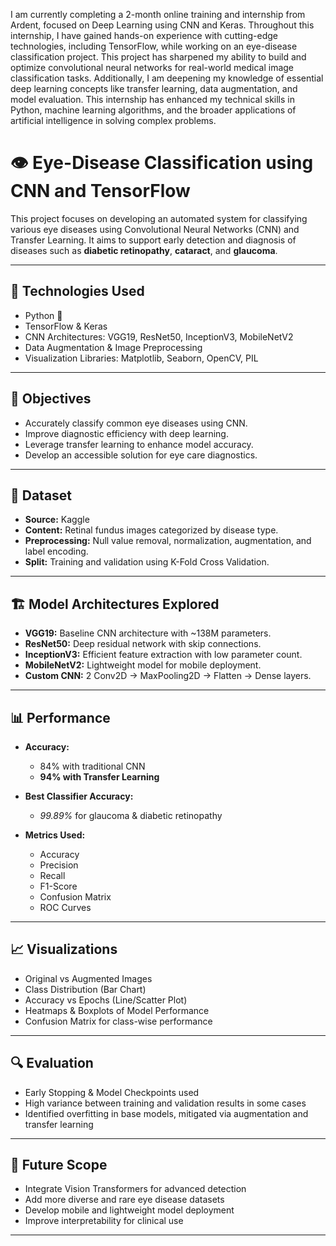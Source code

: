 I am currently completing a 2-month online training and internship from Ardent, focused on Deep Learning using CNN and Keras. Throughout this internship, I have gained hands-on experience with cutting-edge technologies, including TensorFlow, while working on an eye-disease classification project. This project has sharpened my ability to build and optimize convolutional neural networks for real-world medical image classification tasks. Additionally, I am deepening my knowledge of essential deep learning concepts like transfer learning, data augmentation, and model evaluation. This internship has enhanced my technical skills in Python, machine learning algorithms, and the broader applications of artificial intelligence in solving complex problems.



# 👁️ Eye-Disease Classification using CNN and TensorFlow

This project focuses on developing an automated system for classifying various eye diseases using Convolutional Neural Networks (CNN) and Transfer Learning. It aims to support early detection and diagnosis of diseases such as **diabetic retinopathy**, **cataract**, and **glaucoma**.

---

## 🧠 Technologies Used
- Python 🐍
- TensorFlow & Keras
- CNN Architectures: VGG19, ResNet50, InceptionV3, MobileNetV2
- Data Augmentation & Image Preprocessing
- Visualization Libraries: Matplotlib, Seaborn, OpenCV, PIL

---

## 🎯 Objectives
- Accurately classify common eye diseases using CNN.
- Improve diagnostic efficiency with deep learning.
- Leverage transfer learning to enhance model accuracy.
- Develop an accessible solution for eye care diagnostics.

---

## 📁 Dataset
- **Source:** Kaggle
- **Content:** Retinal fundus images categorized by disease type.
- **Preprocessing:** Null value removal, normalization, augmentation, and label encoding.
- **Split:** Training and validation using K-Fold Cross Validation.

---

## 🏗️ Model Architectures Explored
- **VGG19:** Baseline CNN architecture with ~138M parameters.
- **ResNet50:** Deep residual network with skip connections.
- **InceptionV3:** Efficient feature extraction with low parameter count.
- **MobileNetV2:** Lightweight model for mobile deployment.
- **Custom CNN:** 2 Conv2D → MaxPooling2D → Flatten → Dense layers.

---

## 📊 Performance
- **Accuracy:**  
  - 84% with traditional CNN  
  - **94% with Transfer Learning**
- **Best Classifier Accuracy:**  
  - *99.89%* for glaucoma & diabetic retinopathy

- **Metrics Used:**  
  - Accuracy  
  - Precision  
  - Recall  
  - F1-Score  
  - Confusion Matrix  
  - ROC Curves

---

## 📈 Visualizations
- Original vs Augmented Images
- Class Distribution (Bar Chart)
- Accuracy vs Epochs (Line/Scatter Plot)
- Heatmaps & Boxplots of Model Performance
- Confusion Matrix for class-wise performance

---

## 🔍 Evaluation
- Early Stopping & Model Checkpoints used
- High variance between training and validation results in some cases
- Identified overfitting in base models, mitigated via augmentation and transfer learning

---

## 🚀 Future Scope
- Integrate Vision Transformers for advanced detection
- Add more diverse and rare eye disease datasets
- Develop mobile and lightweight model deployment
- Improve interpretability for clinical use

---
